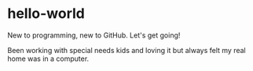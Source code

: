 # hello-world
New to programming, new to GitHub. Let's get going!

Been working with special needs kids and loving it but always felt my real home was in a computer.
